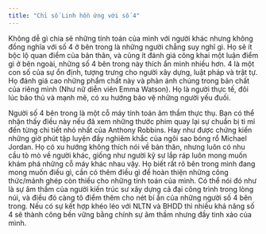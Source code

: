 ```yaml
---
title: "Chỉ số Linh hồn ứng với số 4"
---
```


Không dễ gì chia sẻ những tính toán của mình với người khác nhưng không đồng nghĩa với số 4 ở bên trong là những người chẳng suy nghĩ gì. Họ sẽ ít bộc lộ quan điểm của bản thân, và cũng ít đánh giá công khai một luận điểm gì ở bên ngoài, những số 4 bên trong này thích ẩn mình nhiều hơn. 4 là một con số của sự ổn định, tượng trưng cho người xây dựng, luật pháp và trật tự. Họ đánh giá cao những phẩm chất này và phản ánh chúng trong bản chất của riêng mình (Như nữ diễn viên Emma Watson). Họ là người thực tế, đôi lúc bảo thủ và mạnh mẽ, có xu hướng bảo vệ những người yếu đuối.

Người số 4 bên trong là một cỗ máy tính toán âm thầm thực thụ. Bạn có thể nhận thấy điều này nếu đã xem những thước phim quay lại sự chuẩn bị tỉ mỉ đến từng chi tiết nhỏ nhất của Anthony Robbins. Hay như được chứng kiến những giờ phút tập luyện đầy nghiêm khắc của ngôi sao bóng rổ Michael Jordan. Họ có xu hướng không thích nói về bản thân, nhưng luôn có nhu cầu tò mò về người khác, giống như người kỹ sư lắp ráp luôn mong muốn khám phá những cỗ máy khác nhau vậy. Họ biết rất rõ bên trong mình đang mong muốn điều gì, cần có thêm điều gì để hoàn thiện những công thức/mảnh ghép còn thiếu cho những tính toán của mình. Có thể nói đó như là sự âm thầm của người kiến trúc sư xây dựng cả đại công trình trong lòng núi, và điều đó càng tô điểm thêm cho nét bí ẩn của những người số 4 bên trong. Nếu có sự kết hợp khéo léo với NLTN và BHDD thì nhiều khả năng số 4 sẽ thành công bền vững bằng chính sự âm thầm nhưng đầy tinh xảo của mình.
